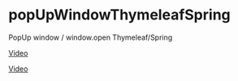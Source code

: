 # popUpWindowThymeleafSpring
PopUp window / window.open Thymeleaf/Spring


[Video](https://www.youtube.com/watch?v=G83c-ZqZ7pk)

[Video](https://stackoverflow.com/questions/58191271/how-to-add-popup-window-on-spring-thymeleaf)
